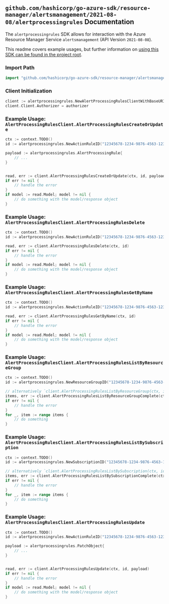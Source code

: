 
## `github.com/hashicorp/go-azure-sdk/resource-manager/alertsmanagement/2021-08-08/alertprocessingrules` Documentation

The `alertprocessingrules` SDK allows for interaction with the Azure Resource Manager Service `alertsmanagement` (API Version `2021-08-08`).

This readme covers example usages, but further information on [using this SDK can be found in the project root](https://github.com/hashicorp/go-azure-sdk/tree/main/docs).

### Import Path

```go
import "github.com/hashicorp/go-azure-sdk/resource-manager/alertsmanagement/2021-08-08/alertprocessingrules"
```


### Client Initialization

```go
client := alertprocessingrules.NewAlertProcessingRulesClientWithBaseURI("https://management.azure.com")
client.Client.Authorizer = authorizer
```


### Example Usage: `AlertProcessingRulesClient.AlertProcessingRulesCreateOrUpdate`

```go
ctx := context.TODO()
id := alertprocessingrules.NewActionRuleID("12345678-1234-9876-4563-123456789012", "example-resource-group", "alertProcessingRuleValue")

payload := alertprocessingrules.AlertProcessingRule{
	// ...
}


read, err := client.AlertProcessingRulesCreateOrUpdate(ctx, id, payload)
if err != nil {
	// handle the error
}
if model := read.Model; model != nil {
	// do something with the model/response object
}
```


### Example Usage: `AlertProcessingRulesClient.AlertProcessingRulesDelete`

```go
ctx := context.TODO()
id := alertprocessingrules.NewActionRuleID("12345678-1234-9876-4563-123456789012", "example-resource-group", "alertProcessingRuleValue")

read, err := client.AlertProcessingRulesDelete(ctx, id)
if err != nil {
	// handle the error
}
if model := read.Model; model != nil {
	// do something with the model/response object
}
```


### Example Usage: `AlertProcessingRulesClient.AlertProcessingRulesGetByName`

```go
ctx := context.TODO()
id := alertprocessingrules.NewActionRuleID("12345678-1234-9876-4563-123456789012", "example-resource-group", "alertProcessingRuleValue")

read, err := client.AlertProcessingRulesGetByName(ctx, id)
if err != nil {
	// handle the error
}
if model := read.Model; model != nil {
	// do something with the model/response object
}
```


### Example Usage: `AlertProcessingRulesClient.AlertProcessingRulesListByResourceGroup`

```go
ctx := context.TODO()
id := alertprocessingrules.NewResourceGroupID("12345678-1234-9876-4563-123456789012", "example-resource-group")

// alternatively `client.AlertProcessingRulesListByResourceGroup(ctx, id)` can be used to do batched pagination
items, err := client.AlertProcessingRulesListByResourceGroupComplete(ctx, id)
if err != nil {
	// handle the error
}
for _, item := range items {
	// do something
}
```


### Example Usage: `AlertProcessingRulesClient.AlertProcessingRulesListBySubscription`

```go
ctx := context.TODO()
id := alertprocessingrules.NewSubscriptionID("12345678-1234-9876-4563-123456789012")

// alternatively `client.AlertProcessingRulesListBySubscription(ctx, id)` can be used to do batched pagination
items, err := client.AlertProcessingRulesListBySubscriptionComplete(ctx, id)
if err != nil {
	// handle the error
}
for _, item := range items {
	// do something
}
```


### Example Usage: `AlertProcessingRulesClient.AlertProcessingRulesUpdate`

```go
ctx := context.TODO()
id := alertprocessingrules.NewActionRuleID("12345678-1234-9876-4563-123456789012", "example-resource-group", "alertProcessingRuleValue")

payload := alertprocessingrules.PatchObject{
	// ...
}


read, err := client.AlertProcessingRulesUpdate(ctx, id, payload)
if err != nil {
	// handle the error
}
if model := read.Model; model != nil {
	// do something with the model/response object
}
```
